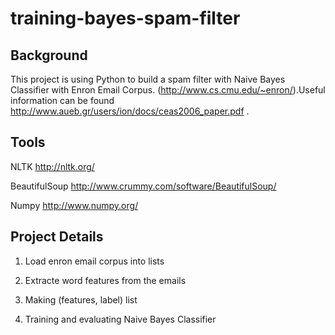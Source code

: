 training-bayes-spam-filter
============================

## Background

This project is using Python to build a spam filter with Naive Bayes Classifier with Enron Email Corpus. (http://www.cs.cmu.edu/~enron/).Useful information can be found http://www.aueb.gr/users/ion/docs/ceas2006_paper.pdf .
## Tools

NLTK  http://nltk.org/

BeautifulSoup  http://www.crummy.com/software/BeautifulSoup/

Numpy  http://www.numpy.org/


## Project Details

1. Load enron email corpus into lists

2. Extracte word features from the emails

3. Making (features, label) list

4. Training and evaluating Naive Bayes Classifier


